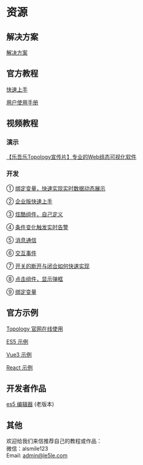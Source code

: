 # 资源

## 解决方案

[解决方案](http://topology.le5le.com/search) 

## 官方教程

[快速上手](../tutorial/start)

[用户使用手册](../instruction/home)

## 视频教程

### 演示

[【乐吾乐Topology宣传片】专业的Web组态可视化软件](https://www.bilibili.com/video/BV1SY4y137xy/) 

### 开发

①  [绑定变量，快速实现实时数据动态展示](https://www.bilibili.com/video/BV1Yd4y1D7ys?spm_id_from=333.999.0.0)

②  [企业版快速上手](https://www.bilibili.com/video/BV1ZS4y1K7KY?spm_id_from=333.999.0.0)

③  [炫酷组件，自己定义](https://mp.weixin.qq.com/s/R8uB48uzvKzJYHoTbXVGrw)

④  [条件变化触发实时告警](https://www.bilibili.com/video/BV1dT4y1U7V1?spm_id_from=333.999.0.0)

⑤  [消息通信](https://www.bilibili.com/video/BV1wL4y1M76g?spm_id_from=333.999.0.0)

⑥  [交互事件](https://www.bilibili.com/video/BV1wP4y1u7eH?spm_id_from=333.999.0.0)

⑦  [开关的断开与闭合如何快速实现](https://www.bilibili.com/video/BV1i44y1376U?spm_id_from=333.999.0.0)

⑧  [点击组件，显示弹框](https://www.bilibili.com/video/BV1634y1v7Yz?spm_id_from=333.999.0.0)

⑨  [绑定变量](https://www.bilibili.com/video/BV13a411j7hK?spm_id_from=333.999.0.0)



## 官方示例

[Topology 官网在线使用](http://topology.le5le.com/)

[ES5 示例](https://github.com/le5le-com/topology.js/tree/master/examples/es5)

[Vue3 示例](https://github.com/le5le-com/topology.js/tree/master/examples/vue)

[React 示例](https://github.com/le5le-com/topology.js/tree/master/examples/react)

## 开发者作品

[es5 编辑器](https://github.com/johnnyhhj/topology-es5) (老版本)

## 其他

欢迎给我们来信推荐自己的教程或作品：  
微信：alsmile123  
Email: admin@le5le.com
